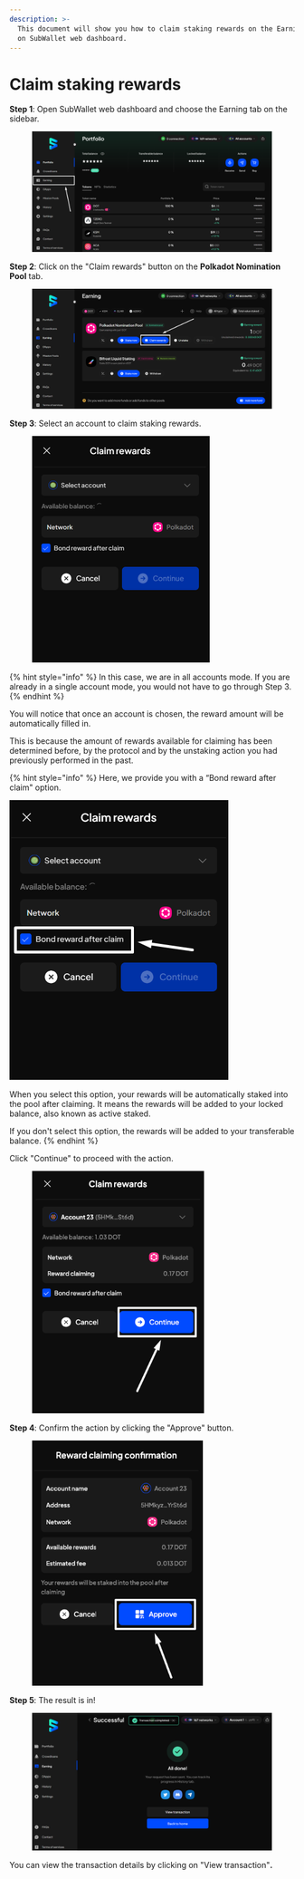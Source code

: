 ```yaml
---
description: >-
  This document will show you how to claim staking rewards on the Earning page
  on SubWallet web dashboard.
---
```


# Claim staking rewards

**Step 1**: Open SubWallet web dashboard and choose the Earning tab on the sidebar.

<figure><img src="../../../.gitbook/assets/image (54) (1).png" alt=""><figcaption></figcaption></figure>

**Step 2**: Click on the "Claim rewards" button on the **Polkadot Nomination Pool** tab.

<figure><img src="../../../.gitbook/assets/image (52) (1).png" alt=""><figcaption></figcaption></figure>

**Step 3**: Select an account to claim staking rewards.&#x20;

<div align="left">

<figure><img src="../../../.gitbook/assets/image (57) (1).png" alt="" width="314"><figcaption></figcaption></figure>

</div>

{% hint style="info" %}
In this case, we are in all accounts mode. If you are already in a single account mode, you would not have to go through Step 3.&#x20;
{% endhint %}

You will notice that once an account is chosen, the reward amount will be automatically filled in.&#x20;

This is because the amount of rewards available for claiming has been determined before, by the protocol and by the unstaking action you had previously performed in the past.&#x20;

{% hint style="info" %}
Here, we provide you with a “Bond reward after claim" option.

![](<../../../.gitbook/assets/image (60).png>)

When you select this option, your rewards will be automatically staked into the pool after claiming. It means the rewards will be added to your locked balance, also known as active staked.

If you don't select this option, the rewards will be added to your transferable balance.
{% endhint %}

Click "Continue" to proceed with the action.

<div align="left">

<figure><img src="../../../.gitbook/assets/image (58) (1).png" alt="" width="304"><figcaption></figcaption></figure>

</div>

**Step 4**: Confirm the action by clicking the "Approve" button.&#x20;

<div align="left">

<figure><img src="../../../.gitbook/assets/image (59) (1).png" alt="" width="302"><figcaption></figcaption></figure>

</div>

**Step 5**: The result is in!

<figure><img src="../../../.gitbook/assets/image (555).png" alt=""><figcaption></figcaption></figure>

You can view the transaction details by clicking on "View transaction"**.**
